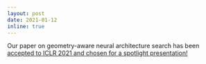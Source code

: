 ```yaml
---
layout: post
date: 2021-01-12
inline: true 
---
```


Our paper on geometry-aware neural architecture search has been [accepted to ICLR 2021 and chosen for a spotlight presentation!](https://openreview.net/forum?id=MuSYkd1hxRP)
